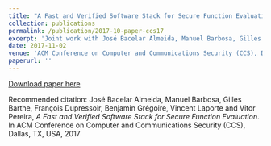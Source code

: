 ```yaml
---
title: "A Fast and Verified Software Stack for Secure Function Evaluation"
collection: publications
permalink: /publication/2017-10-paper-ccs17
excerpt: 'Joint work with José Bacelar Almeida, Manuel Barbosa, Gilles Barthe, François Dupressoir, Benjamin Grégoire and Vincent Laporte'
date: 2017-11-02
venue: 'ACM Conference on Computer and Communications Security (CCS), Dallas, TX, USA, 2017'
paperurl: ''
---
```

[Download paper here](http://vm2p.github.io/files/ccs-17-sfe.pdf)

Recommended citation: José Bacelar Almeida, Manuel Barbosa, Gilles Barthe, François Dupressoir, Benjamin Grégoire, Vincent Laporte and Vitor Pereira, _A Fast and Verified Software Stack for Secure Function Evaluation_. In ACM Conference on Computer and Communications Security (CCS), Dallas, TX, USA, 2017

